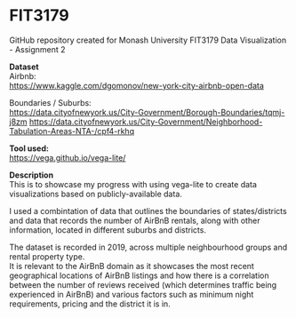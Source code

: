 # FIT3179

GitHub repository created for Monash University FIT3179 Data Visualization - Assignment 2
  
**Dataset**  
Airbnb:  
https://www.kaggle.com/dgomonov/new-york-city-airbnb-open-data

Boundaries / Suburbs:  
https://data.cityofnewyork.us/City-Government/Borough-Boundaries/tqmj-j8zm
https://data.cityofnewyork.us/City-Government/Neighborhood-Tabulation-Areas-NTA-/cpf4-rkhq
  
  
**Tool used:**  
https://vega.github.io/vega-lite/
  
  
**Description**  
This is to showcase my progress with using vega-lite to create data visualizations based on publicly-available data.  

I used a combintation of data that outlines the boundaries of states/districts and data that records the number of AirBnB rentals, along with other information, located in different suburbs and districts.  

The dataset is recorded in 2019, across multiple neighbourhood groups and rental property type.  
It is relevant to the AirBnB domain as it showcases the most recent geographical locations of AirBnB listings and how there is a correlation between the number of reviews received (which determines traffic being experienced in AirBnB) and various factors such as minimum night requirements, pricing and the district it is in.  

